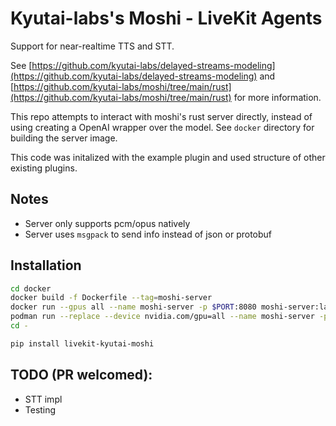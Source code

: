 # Kyutai-labs's Moshi - LiveKit Agents

Support for near-realtime TTS and STT.

See [https://github.com/kyutai-labs/delayed-streams-modeling](https://github.com/kyutai-labs/delayed-streams-modeling) and [https://github.com/kyutai-labs/moshi/tree/main/rust](https://github.com/kyutai-labs/moshi/tree/main/rust) for more information.

This repo attempts to interact with moshi's rust server directly, instead of using creating a OpenAI wrapper over the model. See `docker` directory for building the server image.

This code was initalized with the example plugin and used structure of other existing plugins.

## Notes
- Server only supports pcm/opus natively
- Server uses `msgpack` to send info instead of json or protobuf

## Installation

```bash
cd docker
docker build -f Dockerfile --tag=moshi-server
docker run --gpus all --name moshi-server -p $PORT:8080 moshi-server:latest
podman run --replace --device nvidia.com/gpu=all --name moshi-server -p $PORT:8080 moshi-server:latest
cd -
```

```bash
pip install livekit-kyutai-moshi
```

## TODO (PR welcomed):
- STT impl
- Testing